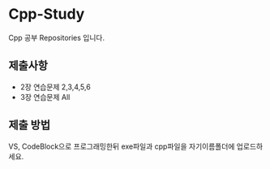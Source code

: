 Cpp-Study
=========
Cpp 공부 Repositories 입니다.

제출사항
---------
- 2장 연습문제 2,3,4,5,6
- 3장 연습문제 All


제출 방법
---------
VS, CodeBlock으로 프로그래밍한뒤 exe파일과 cpp파일을
자기이름폴더에 업로드하세요.
